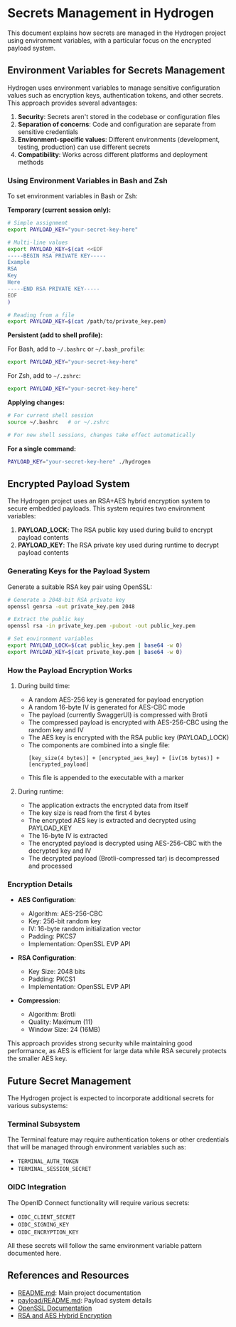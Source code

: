 # Secrets Management in Hydrogen

This document explains how secrets are managed in the Hydrogen project using environment variables, with a particular focus on the encrypted payload system.

## Environment Variables for Secrets Management

Hydrogen uses environment variables to manage sensitive configuration values such as encryption keys, authentication tokens, and other secrets. This approach provides several advantages:

1. **Security**: Secrets aren't stored in the codebase or configuration files
2. **Separation of concerns**: Code and configuration are separate from sensitive credentials
3. **Environment-specific values**: Different environments (development, testing, production) can use different secrets
4. **Compatibility**: Works across different platforms and deployment methods

### Using Environment Variables in Bash and Zsh

To set environment variables in Bash or Zsh:

**Temporary (current session only):**

```bash
# Simple assignment
export PAYLOAD_KEY="your-secret-key-here"

# Multi-line values
export PAYLOAD_KEY=$(cat <<EOF
-----BEGIN RSA PRIVATE KEY-----
Example
RSA
Key 
Here
-----END RSA PRIVATE KEY-----
EOF
)

# Reading from a file
export PAYLOAD_KEY=$(cat /path/to/private_key.pem)
```

**Persistent (add to shell profile):**

For Bash, add to `~/.bashrc` or `~/.bash_profile`:
```bash
export PAYLOAD_KEY="your-secret-key-here"
```

For Zsh, add to `~/.zshrc`:
```bash
export PAYLOAD_KEY="your-secret-key-here"
```

**Applying changes:**
```bash
# For current shell session
source ~/.bashrc   # or ~/.zshrc

# For new shell sessions, changes take effect automatically
```

**For a single command:**
```bash
PAYLOAD_KEY="your-secret-key-here" ./hydrogen
```

## Encrypted Payload System

The Hydrogen project uses an RSA+AES hybrid encryption system to secure embedded payloads. This system requires two environment variables:

1. **PAYLOAD_LOCK**: The RSA public key used during build to encrypt payload contents
2. **PAYLOAD_KEY**: The RSA private key used during runtime to decrypt payload contents

### Generating Keys for the Payload System

Generate a suitable RSA key pair using OpenSSL:

```bash
# Generate a 2048-bit RSA private key
openssl genrsa -out private_key.pem 2048

# Extract the public key
openssl rsa -in private_key.pem -pubout -out public_key.pem

# Set environment variables
export PAYLOAD_LOCK=$(cat public_key.pem | base64 -w 0)
export PAYLOAD_KEY=$(cat private_key.pem | base64 -w 0)
```

### How the Payload Encryption Works

1. During build time:
   - A random AES-256 key is generated for payload encryption
   - A random 16-byte IV is generated for AES-CBC mode
   - The payload (currently SwaggerUI) is compressed with Brotli
   - The compressed payload is encrypted with AES-256-CBC using the random key and IV
   - The AES key is encrypted with the RSA public key (PAYLOAD_LOCK)
   - The components are combined into a single file:
     ```
     [key_size(4 bytes)] + [encrypted_aes_key] + [iv(16 bytes)] + [encrypted_payload]
     ```
   - This file is appended to the executable with a marker

2. During runtime:
   - The application extracts the encrypted data from itself
   - The key size is read from the first 4 bytes
   - The encrypted AES key is extracted and decrypted using PAYLOAD_KEY
   - The 16-byte IV is extracted
   - The encrypted payload is decrypted using AES-256-CBC with the decrypted key and IV
   - The decrypted payload (Brotli-compressed tar) is decompressed and processed

### Encryption Details

- **AES Configuration**:
  - Algorithm: AES-256-CBC
  - Key: 256-bit random key
  - IV: 16-byte random initialization vector
  - Padding: PKCS7
  - Implementation: OpenSSL EVP API

- **RSA Configuration**:
  - Key Size: 2048 bits
  - Padding: PKCS1
  - Implementation: OpenSSL EVP API

- **Compression**:
  - Algorithm: Brotli
  - Quality: Maximum (11)
  - Window Size: 24 (16MB)

This approach provides strong security while maintaining good performance, as AES is efficient for large data while RSA securely protects the smaller AES key.

## Future Secret Management

The Hydrogen project is expected to incorporate additional secrets for various subsystems:

### Terminal Subsystem

The Terminal feature may require authentication tokens or other credentials that will be managed through environment variables such as:
- `TERMINAL_AUTH_TOKEN`
- `TERMINAL_SESSION_SECRET`

### OIDC Integration

The OpenID Connect functionality will require various secrets:
- `OIDC_CLIENT_SECRET`
- `OIDC_SIGNING_KEY`
- `OIDC_ENCRYPTION_KEY`

All these secrets will follow the same environment variable pattern documented here.

## References and Resources

- [README.md](./README.md): Main project documentation
- [payload/README.md](./payload/README.md): Payload system details
- [OpenSSL Documentation](https://www.openssl.org/docs/)
- [RSA and AES Hybrid Encryption](https://en.wikipedia.org/wiki/Hybrid_cryptosystem)